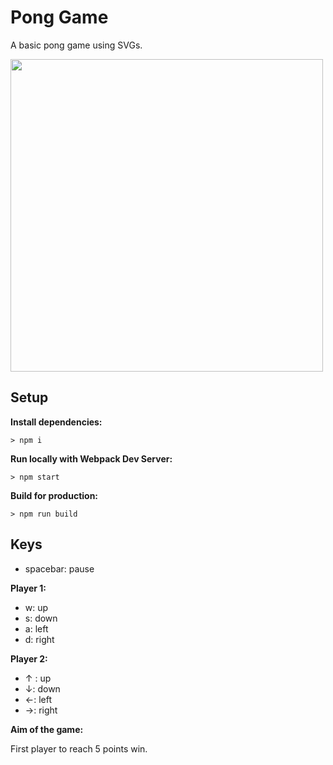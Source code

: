 # Pong Game

A basic pong game using SVGs.

<img src="images/ScreenShot-pong.png" width="500" height="auto">

## Setup

**Install dependencies:**

`> npm i`

**Run locally with Webpack Dev Server:**

`> npm start`

**Build for production:**

`> npm run build`

## Keys

- spacebar: pause

**Player 1:**

- w: up
- s: down
- a: left
- d: right

**Player 2:**

- ↑ : up
- ↓: down
- ←: left
- →: right

**Aim of the game:**

First player to reach 5 points win.
